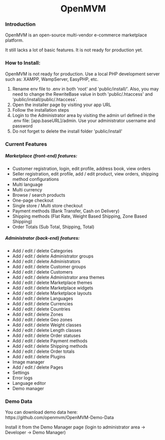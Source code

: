 <h1 align="center">OpenMVM</h1>

<h3>Introduction</h3>

<p>OpenMVM is an open-source multi-vendor e-commerce marketplace platform.</p>

<p>It still lacks a lot of basic features. It is not ready for production yet.</p>

<h3>How to Install:</h3>

<p>OpenMVM is not ready for production. Use a local PHP development server such as: XAMPP, WampServer, EasyPHP, etc.</p>

<ol>
	<li>Rename env file to .env in both 'root' and 'public/install/'. Also, you may need to change the RewriteBase value in both 'public/.htaccess' and 'public/install/public/.htaccess'.</li>
	<li>Open the installer page by visiting your app URL</li>
	<li>Follow the installation steps</li>
	<li>Login to the Administrator area by visiting the admin url defined in the .env file: [app.baseURL]/admin. Use your administrator username and password</li>
	<li>Do not forget to delete the install folder 'public/install'</li>
</ol>

<h3>Current Features</h3>

<h5>Marketplace (front-end) features:</h5>
<ul>
	<li>Customer registration, login, edit profile, address book, view orders</li>
	<li>Seller registration, edit profile, add / edit product, view orders, shipping method configurations</li>
	<li>Multi language</li>
	<li>Multi currency</li>
	<li>Browse / search products</li>
	<li>One-page checkout</li>
	<li>Single store / Multi store checkout</li>
	<li>Payment methods (Bank Transfer, Cash on Delivery)</li>
	<li>Shipping methods (Flat Rate, Weight Based Shipping, Zone Based Shipping)</li>
	<li>Order Totals (Sub Total, Shipping, Total)</li>
</ul>

<h5>Administrator (back-end) features:</h5>
<ul>
	<li>Add / edit / delete Categories</li>
	<li>Add / edit / delete Administrator groups</li>
	<li>Add / edit / delete Administrators</li>
	<li>Add / edit / delete Customer groups</li>
	<li>Add / edit / delete Customers</li>
	<li>Add / edit / delete Administrator area themes</li>
	<li>Add / edit / delete Marketplace themes</li>
	<li>Add / edit / delete Marketplace widgets</li>
	<li>Add / edit / delete Marketplace layouts</li>
	<li>Add / edit / delete Languages</li>
	<li>Add / edit / delete Currencies</li>
	<li>Add / edit / delete Countries</li>
	<li>Add / edit / delete Zones</li>
	<li>Add / edit / delete Geo zones</li>
	<li>Add / edit / delete Weight classes</li>
	<li>Add / edit / delete Length classes</li>
	<li>Add / edit / delete Order statuses</li>
	<li>Add / edit / delete Payment methods</li>
	<li>Add / edit / delete Shipping methods</li>
	<li>Add / edit / delete Order totals</li>
	<li>Add / edit / delete Plugins</li>
	<li>Image manager</li>
	<li>Add / edit / delete Pages</li>
	<li>Settings</li>
	<li>Error logs</li>
	<li>Language editor</li>
	<li>Demo manager</li>
</ul>

<h3>Demo Data</h3>

<p>You can download demo data here: https://github.com/openmvm/OpenMVM-Demo-Data</p>

<p>Install it from the Demo Manager page (login to administrator area -> Developer -> Demo Manager)</p>
